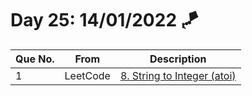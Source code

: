 # Day 25:   14/01/2022 🪁

| Que No. | From | Description |
| --- | --- | --- |
| 1 | LeetCode | [8. String to Integer (atoi)](https://leetcode.com/problems/string-to-integer-atoi/) |
